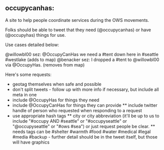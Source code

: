 occupycanhas:
---------------

A site to help people coordinate services during the OWS movements.

Folks should be able to tweet that they need (@occupycanhas) or have (@occupyhas) things for use. 

Use cases detailed below:

@willowbl00 sez: @OccupyCanHas we need a #tent down here in #seattle #westlake (adds to map)
@benacker sez: I dropped a #tent to @willowbl00 via @OccupyHas. (removes from map)

Here's some requests:

* geotag themselves when safe and possible
* don't split tweets - follow up with more info if necessary, but include all meta in one
* include @OccupyHas for things they need
* include @OccupyCanHas for things they can provide
** include twitter handle of person who requested when responding to a request
* use appropriate hash tags
** city or city abbreviation (it'll be up to us to include "#occupy AND #seattle" or "#occupyseattle" or "@occupyseattle" or "#ows #sea") or just request people be clear.
** needs tags can be #shelter #warmth #food #water #medical #legal #media #backup - further detail should be in the tweet itself, but those will have graphics